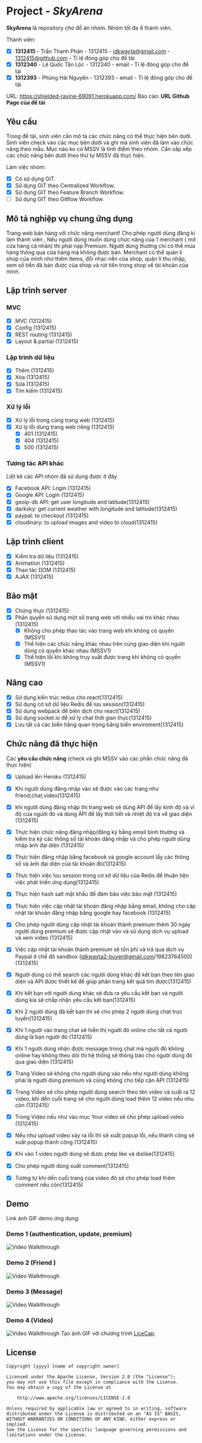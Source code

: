 # Project - *SkyArena*

**SkyArena** là repository cho đồ án nhóm. Nhóm tối đa 4 thành viên.

Thành viên:
* [x] **1312415** - Trần Thanh Phán - 1312415 - idkwayta@gmail.com - 1312415@github.com - Tỉ lệ đóng góp cho đề tài
* [x] **1312340** - Lê Quốc Tấn Lộc - 1312340 - email - Tỉ lệ đóng góp cho đề tài
* [x] **1312393** - Phùng Hải Nguyên - 1312393 - email - Tỉ lệ đóng góp cho đề tài

URL: https://shielded-ravine-69091.herokuapp.com/
Báo cáo: **URL Github Page của đề tài**

## Yêu cầu

Trong đề tài, sinh viên cần mô tả các chức năng có thể thực hiện bên dưới. Sinh viên check vào các mục bên dưới và ghi mã sinh viên đã làm vào chức năng theo mẫu. Mục nào ko có MSSV là tính điểm theo nhóm. Cần sắp xếp các chức năng bên dưới theo thứ tự MSSV đã thực hiện.

Làm việc nhóm:
* [x] Có sử dụng GIT.
* [x] Sử dụng GIT theo Centralized Workflow.
* [x] Sử dụng GIT theo Feature Branch Workflow.
* [ ] Sử dụng GIT theo Gitflow Workflow.

## Mô tả nghiệp vụ chung ứng dụng
Trang web bán hàng với chức năng merchant! Cho phép người dùng đăng kí làm thành viên , Nếu người dùng muốn dùng chức năng của 1 merchant ( mở cửa hàng cá nhân) thì phải nạp Premium. Người dùng thường chỉ có thể mua hàng thông qua cửa hàng mà không được bán. Merchant có thể quản  lí shop của mình như thêm items, đổi nhạc nền của shop, quản lí thu nhập, xem số tiền đã bán được của shop và rút tiền trong shop về tài khoản của mình.

## Lập trình server
### MVC
* [x] MVC (1312415)
* [x] Config (1312415)
* [x] REST routing (1312415)
* [x] Layout & partial (1312415)

### Lập trình dữ liệu
* [x] Thêm (1312415)
* [x] Xóa (1312415)
* [x] Sửa (1312415)
* [x] Tìm kiếm (1312415)

### Xử lý lỗi
* [x] Xử lý lỗi trong cùng trang web (1312415)
* [x] Xử lý lỗi dùng trang web riêng (1312415)
   * [x] 401 (1312415)
   * [x] 404 (1312415)
   * [x] 500 (1312415)

### Tương tác API khác
Liệt kê các API nhóm đã sử dụng được ở đây
* [x] Facebook API: Login (1312415)
* [x] Google API: Login (1312415)
* [x] geoip-db API: get user longitude and latitude(1312415)
* [x] darksky: get current weather with longitude and latitude(1312415)
* [x] paypal: to checkout (1312415)
* [x] cloudinary: to upload images and video to cloud(1312415)

## Lập trình client
* [x] Kiểm tra dữ liệu (1312415)
* [x] Animation (1312415)
* [x] Thao tác DOM (1312415)
* [x] AJAX (1312415)

## Bảo mật
* [x] Chứng thực (1312415)
* [x] Phân quyền sử dụng một số trang web với nhiều vai trò khác nhau (1312415)
   * [x] Không cho phép thao tác vào trang web khi không có quyền (MSSV1)
   * [x] Thể hiện các chức năng khác nhau trên cùng giao diện khi người dùng có quyền khác nhau (MSSV1)
   * [x] Thể hiện lỗi khi không truy xuất được trang khi không có quyền (MSSV1)

## Nâng cao
* [x] Sử dụng kiến trúc redux cho react(1312415)
* [x] Sử dụng cơ sở dữ liệu Redis để lưu session(1312415)
* [x] Sử dụng webpack để biên dịch cho react(1312415)
* [x] Sử dụng socket.io để xử lý chat thời gian thực(1312415)
* [x] Lưu tất cả các biến hằng quan trọng bằng biến enviroment(1312415)

## Chức năng đã thực hiện
Các **yêu cầu chức năng** (check và ghi MSSV vào các phần chức năng đã thực hiện)
* [x] Upload lên Heroku (1312415)
* [x] Khi người dùng đăng nhập vào sẽ được vào các trang như friend,chat,video(1312415)
* [x] khi người dùng đăng nhập thì trang web sẽ dùng API để lấy kinh độ và vĩ độ của người đó và dùng API để lấy thời tiết và nhiệt độ trả về giao diện (1312415)
* [x] Thực hiện chức năng đăng nhập/đăng ký bằng email bình thường và kiểm tra kỹ các thông số tài khoản dăng nhập và cho phép người dùng nhập ảnh đại diện (1312415)
* [x] Thực hiện đăng nhập bằng facebook và google account lấy các thông số và ảnh đại diện của tài khoản đó(1312415)
* [x] Thực hiện việc lưu session trong cơ sở dữ liệu của Redis để thuận tiện việc  phát triển ứng dụng(1312415)
* [x] Thực hiện hash salt mật khẩu để đảm bảo việc bảo mật (1312415)
* [x] Thực hiện việc cập nhật tài khoản đăng nhập bằng email, không cho cập nhật tài khoản đăng nhập bằng google hay facebook (1312415)
* [x] Cho phép người dùng cập nhật tài khoản thành premium thêm 30 ngày người dùng premium sẽ được cập nhật vào và sử dụng dịch vụ upload và xem video (1312415)
* [x] Việc cập nhật tài khoản thành premium sẽ tốn phí và trả qua dịch vụ Paypal ở chế đô sandbox (idkwayta2-buyer@gmail.com/19823764500)(1312415)
* [x] Người dùng có thể search các người dùng khác để kết bạn  theo tên giao diện và API được thiết kế để giúp phân trang kết quả tìm được(1312415)
* [x] Khi kết bạn với người dùng khác sẽ đưa ra yêu cầu kết bạn và người dùng kia sẽ chấp nhận yêu cầu kết bạn(1312415)
* [x] Khi 2 người dùng đã kết bạn thì sẽ cho phép 2 người dùng chat trực tuyến(1312415)
* [x] Khi 1 người vào trang chat sẽ hiển thị người đó online cho tất cả người dùng là bạn người đó (1312415)
* [x] Khi 1 người dùng nhận được message trong chat mà người đó không online hay không theo dõi thì hệ thống sẽ thông báo cho người dùng đó qua giao diện (1312415)
* [x] Trang Video sẽ không cho người dùng vào nếu như người dùng không phải là người dùng premium và cũng không cho tiếp cận API (1312415)
* [x] Trang Video sẽ cho phép người dùng search theo tên  video và xuất ra 12 video, khi dến cuối trang sẽ cho người dùng load thêm 12 video nếu nhu còn (1312415)
* [x] Trong Video nếu như vào mục Your video sẽ cho phép upload video (1312415)
* [x] Nếu như upload video xảy ra lỗi thì sẽ xuất popup lỗi, nếu thành công sẽ xuất popup thành công  (1312415)
* [x] Khi vào 1 video người dùng sẽ được phép like và dislike(1312415)
* [x] Cho phép người dùng xuất comment(1312415)
* [x] Tương tự khi dến cuối trang của video đó sẽ cho phép load thêm comment nếu còn(1312415)


## Demo
Link ảnh GIF demo ứng dụng:
### Demo 1 (authentication, update, premium)
![Video Walkthrough](demo1.gif)
### Demo 2 (Friend )
![Video Walkthrough](demo2.gif)
### Demo 3 (Message)
![Video Walkthrough](demo3.gif)
### Demo 4 (Video)
![Video Walkthrough](demo4.gif)
Tạo ảnh GIF với chương trình [LiceCap](http://www.cockos.com/licecap/).


## License

    Copyright [yyyy] [name of copyright owner]

    Licensed under the Apache License, Version 2.0 (the "License");
    you may not use this file except in compliance with the License.
    You may obtain a copy of the License at

        http://www.apache.org/licenses/LICENSE-2.0

    Unless required by applicable law or agreed to in writing, software
    distributed under the License is distributed on an "AS IS" BASIS,
    WITHOUT WARRANTIES OR CONDITIONS OF ANY KIND, either express or implied.
    See the License for the specific language governing permissions and
    limitations under the License.
